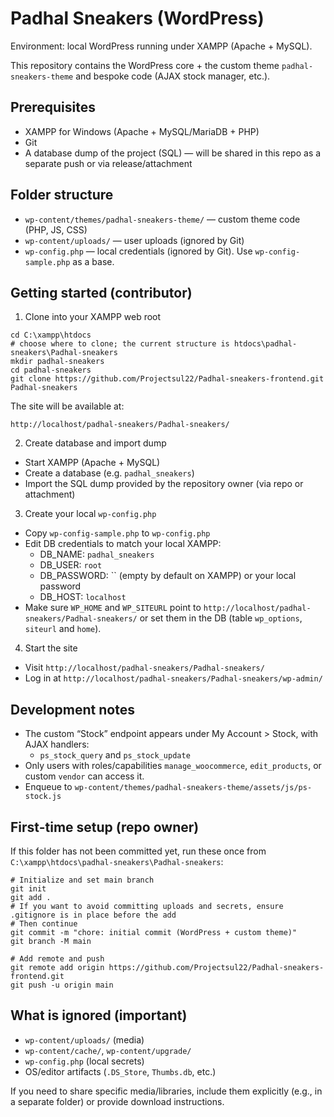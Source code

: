 # Padhal Sneakers (WordPress)

Environment: local WordPress running under XAMPP (Apache + MySQL).

This repository contains the WordPress core + the custom theme `padhal-sneakers-theme` and bespoke code (AJAX stock manager, etc.).

## Prerequisites
- XAMPP for Windows (Apache + MySQL/MariaDB + PHP)
- Git
- A database dump of the project (SQL) — will be shared in this repo as a separate push or via release/attachment

## Folder structure
- `wp-content/themes/padhal-sneakers-theme/` — custom theme code (PHP, JS, CSS)
- `wp-content/uploads/` — user uploads (ignored by Git)
- `wp-config.php` — local credentials (ignored by Git). Use `wp-config-sample.php` as a base.

## Getting started (contributor)
1) Clone into your XAMPP web root

```
cd C:\xampp\htdocs
# choose where to clone; the current structure is htdocs\padhal-sneakers\Padhal-sneakers
mkdir padhal-sneakers
cd padhal-sneakers
git clone https://github.com/Projectsul22/Padhal-sneakers-frontend.git Padhal-sneakers
```

The site will be available at:
```
http://localhost/padhal-sneakers/Padhal-sneakers/
```

2) Create database and import dump
- Start XAMPP (Apache + MySQL)
- Create a database (e.g. `padhal_sneakers`)
- Import the SQL dump provided by the repository owner (via repo or attachment)

3) Create your local `wp-config.php`
- Copy `wp-config-sample.php` to `wp-config.php`
- Edit DB credentials to match your local XAMPP:
  - DB_NAME: `padhal_sneakers`
  - DB_USER: `root`
  - DB_PASSWORD: `` (empty by default on XAMPP) or your local password
  - DB_HOST: `localhost`
- Make sure `WP_HOME` and `WP_SITEURL` point to `http://localhost/padhal-sneakers/Padhal-sneakers/` or set them in the DB (table `wp_options`, `siteurl` and `home`).

4) Start the site
- Visit `http://localhost/padhal-sneakers/Padhal-sneakers/`
- Log in at `http://localhost/padhal-sneakers/Padhal-sneakers/wp-admin/`

## Development notes
- The custom “Stock” endpoint appears under My Account > Stock, with AJAX handlers:
  - `ps_stock_query` and `ps_stock_update`
- Only users with roles/capabilities `manage_woocommerce`, `edit_products`, or custom `vendor` can access it.
- Enqueue to `wp-content/themes/padhal-sneakers-theme/assets/js/ps-stock.js`

## First-time setup (repo owner)
If this folder has not been committed yet, run these once from `C:\xampp\htdocs\padhal-sneakers\Padhal-sneakers`:

```
# Initialize and set main branch
git init
git add .
# If you want to avoid committing uploads and secrets, ensure .gitignore is in place before the add
# Then continue
git commit -m "chore: initial commit (WordPress + custom theme)"
git branch -M main

# Add remote and push
git remote add origin https://github.com/Projectsul22/Padhal-sneakers-frontend.git
git push -u origin main
```

## What is ignored (important)
- `wp-content/uploads/` (media)
- `wp-content/cache/`, `wp-content/upgrade/`
- `wp-config.php` (local secrets)
- OS/editor artifacts (`.DS_Store`, `Thumbs.db`, etc.)

If you need to share specific media/libraries, include them explicitly (e.g., in a separate folder) or provide download instructions.
